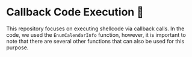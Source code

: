 # Callback Code Execution 🦀

This repository focuses on executing shellcode via callback calls. In the code, we used the `EnumCalendarInfo` function, however, it is important to note that there are several other functions that can also be used for this purpose. 
